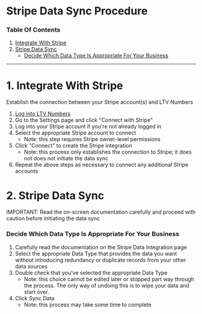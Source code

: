 # Stripe Data Sync Procedure

### Table Of Contents
1. [Integrate With Stripe](https://docs.ltvnumbers.com/stripe#1-integrate-with-stripe)
2. [Stripe Data Sync](https://docs.ltvnumbers.com/stripe#2-stripe-data-sync)
    - [Decide Which Data Type Is Appropriate For Your Business](https://docs.ltvnumbers.com/stripe#decide-which-data-type-is-appropriate-for-your-business)

---

# 1. Integrate With Stripe

Establish the connection between your Stripe account(s) and LTV Numbers

1. <a href="https://app.ltvnumbers.com" target="_blank">Log into LTV Numbers</a>
2. Go to the Settings page and click "Connect with Stripe"
4. Log into your Stripe account if you're not already logged in
5. Select the appropriate Stripe account to connect
    - Note: this step requires Stripe owner-level permissions
7. Click "Connect" to create the Stripe integration
    - Note: this process only establishes the connection to Stripe; it does not does not initiate the data sync
9. Repeat the above steps as necessary to connect any additional Stripe accounts

# 2. Stripe Data Sync

IMPORTANT: Read the on-screen documentation carefully and proceed with caution before initiating the data sync 

### Decide Which Data Type Is Appropriate For Your Business

1. Carefully read the documentation on the Stripe Data Integration page
2. Select the appropriate Data Type that provides the data you want without introducing redundancy or duplicate records from your other data sources
3. Double check that you've selected the appropriate Data Type
    - Note: this choice cannot be edited later or stopped part way through the process. The only way of undoing this is to wipe your data and start over.
4. Click Sync Data
    - Note: this process may take some time to complete
